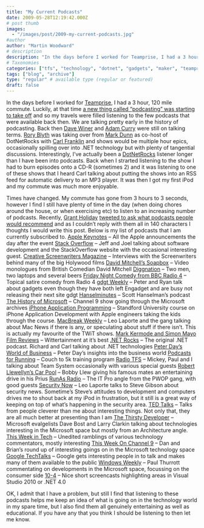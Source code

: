 ```yaml
---
title: "My Current Podcasts"
date: 2009-05-28T12:19:42.000Z
# post thumb
images:
  - "/images/post/2009-my-current-podcasts.jpg"
#author
author: "Martin Woodward"
# description
description: "In the days before I worked for Teamprise, I had a 3 hour, 120 mile commute."
# Taxonomies
categories: ["tfs", "technology", "dotnet", "gadgets", "maker", "teamprise", "web", "programming", "podcast", "personal"]
tags: ["blog", "archive"]
type: "regular" # available type (regular or featured)
draft: false
---
```

In the days before I worked for [Teamprise](http://www.teamprise.com), I had a 3 hour, 120 mile commute. Luckily, at that time [a new thing called “podcasting” was starting to take off](http://www.woodwardweb.com/technology/podcasting.html) and so my travels were filled listening to the few podcasts that were available back then.  We are talking pretty early in the history of podcasting.  Back then [Dave Winer](http://www.scripting.com/) and [Adam Curry](http://www.curry.com/) were still on talking terms.  [Rory Blyth](http://www.neopoleon.com/home/default.aspx) was taking over from [Mark Dunn](http://www.dunntraining.com/) as co-host of DotNetRocks with [Carl Franklin](http://www.intellectualhedonism.com/) and shows would be multiple hour epics, occasionally spilling over into .NET technology but with plenty of tangential discussions.  Interestingly, I’ve actually been a [DotNetRocks](http://www.dotnetrocks.com/) listener longer than I have been into podcasts.  Back when I strarted listening to the show I had to burn episodes onto a CD-R (sometimes 2) and it was listening to one of these shows that I heard Carl talking about putting the shows into an RSS feed for automatic delivery to an MP3 player.  It was then I got my first iPod and my commute was much more enjoyable.  

Times have changed.  My commute has gone from 3 hours to 3 seconds, however I find I still have plenty of time in the day (when doing chores around the house, or when exercising etc) to listen to an increasing number of podcasts.  Recently, [Grant Holiday](http://ozgrant.com/) [tweeted to ask what podcasts people would recommend](http://twitter.com/gholliday/status/1944405364) and as I couldn’t reply with them all in 140 characters I thoughts I would write this post.  Below is my list of podcasts that I am currently subscribed to.     [Apple Keynotes](http://www.apple.com/podcasts/apple_keynotes/apple_keynotes.xml) – All the Apple announcements the day after the event    [Stack Overflow](http://itc.conversationsnetwork.org/series/stackoverflow.html) – Jeff and Joel talking about software development and the StackOverflow website with the occasional interesting guest.    [Creative Screenwriters Magazine](http://creativescreenwritingmagazine.blogspot.com/) – Interviews with the Screenwriters behind many of the big Holywood films    [David Mitchell’s Soapbox](http://www.channelflip.com/category/show/mitchell-show/) – Video monologues from British Comedian David Mitchell    [Diggnation](http://diggnation.com/) – Two men, two laptops and several beers    [Friday Night Comedy from BBC Radio 4](http://www.bbc.co.uk/radio/podcasts/fricomedy/) – Topical satire comedy from Radio 4    [gdgt Weekly](http://gdgt.com/) – Peter and Ryan talk about gadgets even though they have both left Engadget and are busy not releasing their next site gdgt    [Hanselminutes](http://www.hanselminutes.com/) – Scott Hanselman’s podcast    [The History of Microsoft](http://channel9.msdn.com/shows/History/) – Channel 9 show going through the Microsoft archives    [iPhone Application Programming](http://www.stanford.edu/class/cs193p/cgi-bin/index.php) – Standford University course on iPhone Application Development with Apple engineers taking the kids through the course.    [MacBreak Weekly](http://www.twit.tv/mbw) – Leo Laporte and the gang talking about Mac News if there is any, or speculating about stuff if there isn’t. This is actually my favourite of the TWiT shows.    [Mark Kermode and Simon Mayo Film Reviews](http://www.bbc.co.uk/radio/podcasts/kermode/) – Wittertainment at it’s best    [.NET Rocks](http://www.dotnetrocks.com/) – The original .NET podcast. Richard and Carl talking about .NET technologies    [Peter Day’s World of Business](http://www.bbc.co.uk/podcasts/series/worldbiz) – Peter Day’s insights into the business world    [Podcasts for Running](http://feeds.feedburner.com/PodcastsForRunning) – Couch to 5k training program    [Radio TFS](http://www.radiotfs.com/) – Mickey, Paul and I talking about Team System occasionally with various special guests    [Robert Llewellyn’s Car Pool](http://www.llewtube.com/) – Bobby Llew giving his famous mates an entertaining drive in his Prius    [RunAs Radio](http://www.runasradio.com/) – The IT Pro angle from the PWOP gang, with good guests    [Security Now](http://www.twit.tv/sn) – Leo Laporte talks to Steve Gibson about security news.  Sometime’s Steve’s attitudes to development and computers drives me to shout back at my iPod in frustration, but it still is a great way of keeping on top of what’s happening in the security area.    [TED Talks](http://www.ted.com/) – Talks from people cleverer than me about interesting things.  Not only that, they are all much better at presenting than I am    [The Thirsty Developer](http://thirstydeveloper.com/) – Microsoft evalgelists Dave Bost and Larry Clarkin talking about technologies interesting in the Microsoft space but mostly from an Architecture angle.    [This Week in Tech](http://www.twit.tv/twit) – Unedited ramblings of various technology commentators, mostly interesting    [This Week On Channel 9](http://channel9.msdn.com/shows/This+Week+On+Channel+9/) – Dan and Brian’s round up of interesting goings on in the Microsoft technology space    [Google TechTalks](http://research.google.com/video.html) – Google gets interesting people in to talk and makes many of them available to the public    [Windows Weekly](http://twit.tv/ww) – Paul Thurrott commentating on developments in the Microsoft space, focussing on the consumer side    [10-4](http://channel9.msdn.com/shows/10-4/) – Nice short screencasts highlighting areas in Visual Studio 2010 or .NET 4.0   

OK, I admit that I have a problem, but still I find that listening to these podcasts helps me keep an idea of what is going on in the technology world in my spare time, but I also find them all genuinely entertaining as well as educational.  If you have any that you think I should be listening to then let me know.